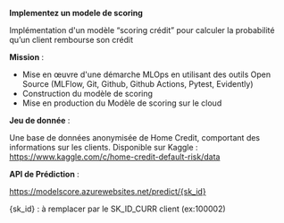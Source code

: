 **Implementez un modele de scoring**

Implémentation d'un modèle “scoring crédit” pour calculer la probabilité qu’un client rembourse son crédit

**Mission** :

- Mise en œuvre d'une démarche MLOps en utilisant des outils Open Source (MLFlow, Git, Github, Github Actions, Pytest, Evidently)
- Construction du modèle de scoring
- Mise en production du Modèle de scoring sur le cloud

**Jeu de donnée** :

Une base de données anonymisée de Home Credit, comportant des informations sur les clients. Disponible sur Kaggle : https://www.kaggle.com/c/home-credit-default-risk/data

**API de Prédiction** :

https://modelscore.azurewebsites.net/predict/{sk_id}

{sk_id} : à remplacer par le SK_ID_CURR client (ex:100002)


